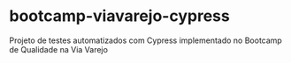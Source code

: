 # bootcamp-viavarejo-cypress
Projeto de testes automatizados com Cypress implementado no Bootcamp de Qualidade na Via Varejo
